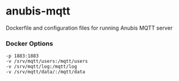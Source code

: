# anubis-mqtt
Dockerfile and configuration files for running Anubis MQTT server

### Docker Options

    -p 1883:1883
    -v /srv/mqtt/users:/mqtt/users
    -v /srv/mqtt/log:/mqtt/log
    -v /srv/mqtt/data/:/mqtt/data
